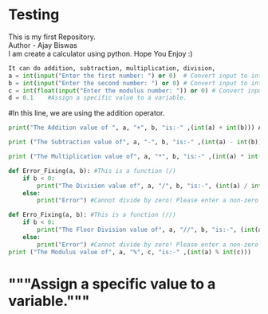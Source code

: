 # Testing
This is my first Repository.
<br>
Author - Ajay Biswas
<br>
I am create a calculator using python.
Hope You Enjoy :)

```python
It can do addition, subtraction, multiplication, division,
a = int(input("Enter the first number: ") or 0)  # Convert input to integer.
b = int(input("Enter the second number: ") or 0) # Convert input to integer.
c = int(float(input("Enter the modulus number: ")) or 0) # Convert input to integer.
d = 0.1    #Assign a specific value to a variable.
```
#In this line, we are using the addition operator.

```python
print("The Addition value of ", a, "+", b, "is:-" ,(int(a) + int(b))) Assign a specific value to a variable.

print ("The Subtraction value of", a, "-", b, "is:-" ,(int(a) - int(b))) Assign a specific value to a variable.

print ("The Multiplication value of", a, "*", b, "is:-" ,(int(a) * int(b))) Assign a specific value to a variable.

def Error_Fixing(a, b): #This is a function (/)
    if b < 0:
        print("The Division value of", a, "/", b, "is:-", (int(a) / int(b)))
    else:
        print("Error") #Cannot divide by zero! Please enter a non-zero value for the second number.

def Erro_Fixing(a, b): #This is a function (//)
    if b < 0:
        print("The Floor Division value of", a, "//", b, "is:-", (int(a) // int(b)))
    else:
        print("Error") #Cannot divide by zero! Please enter a non-zero value for the second number.
print ("The Modulus value of", a, "%", c, "is:-" ,(int(a) % int(c)))
```


# """Assign a specific value to a variable."""

